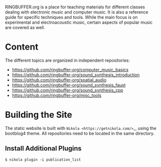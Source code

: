 
RINGBUFFER.org is a place for teaching materials for different classes dealing with electronic music and computer music. It is also a reference guide for specific techniques and tools. While the main focus is on experimental and electroacoustic music, certain aspects of popular music are covered as well.

# Content

The different topics are organized in independent repositories:

- https://github.com/ringbuffer-org/computer_music_basics
- https://github.com/ringbuffer-org/sound_synthesis_introduction
- https://github.com/ringbuffer-org/spatial_audio
- https://github.com/ringbuffer-org/sound_synthesis_faust
- https://github.com/ringbuffer-org/sound_synthesis_cpp
- https://github.com/ringbuffer-org/misc_tools


# Building the Site

The static website is built with `Nikola <https://getnikola.com/>`_, using the bootblog4 theme.
All repositories need to be located in the same directory.


## Install Additional Plugins

    $ nikola plugin -i publication_list

